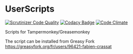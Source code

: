 # UserScripts
[![Scrutinizer Code Quality](https://scrutinizer-ci.com/g/fabiencrassat/UserScripts/badges/quality-score.png?b=master)](https://scrutinizer-ci.com/g/fabiencrassat/UserScripts/?branch=master)
[![Codacy Badge](https://api.codacy.com/project/badge/Grade/c656d8728d0d42af821812956b3e266a)](https://www.codacy.com/app/fabien/UserScripts?utm_source=github.com&amp;utm_medium=referral&amp;utm_content=fabiencrassat/UserScripts&amp;utm_campaign=Badge_Grade)
[![Code Climate](https://codeclimate.com/github/fabiencrassat/UserScripts/badges/gpa.svg)](https://codeclimate.com/github/fabiencrassat/UserScripts)

Scripts for Tampermonkey/Greasemonkey

The script can be installed from Greasy Fork https://greasyfork.org/fr/users/96421-fabien-crassat
